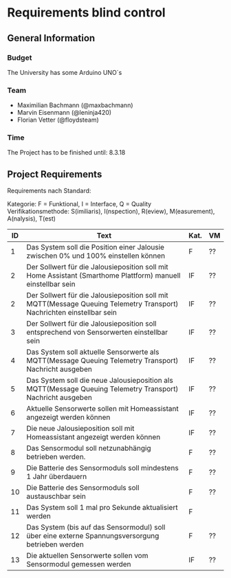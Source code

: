 # Requirements blind control

## General Information

### Budget
The University has some Arduino UNO´s

### Team
* Maximilian Bachmann (@maxbachmann)
* Marvin Eisenmann (@leninja420)
* Florian Vetter (@floydsteam)

### Time
The Project has to be finished until: 8.3.18


## Project Requirements

Requirements nach Standard:

Kategorie: F = Funktional, I = Interface, Q = Quality</br>
Verifikationsmethode: S(imiliaris), I(nspection), R(eview), M(easurement), A(nalysis), T(est)

|ID|Text        |Kat.|VM|
|--|-------------------------------------------------------------------------------------------------|----|--|
|1|Das System soll die Position einer Jalousie zwischen 0% und 100% einstellen können|F|??|
|2|Der Sollwert für die Jalousieposition soll mit Home Assistant (Smarthome Plattform) manuell einstellbar sein|IF|??|
|2|Der Sollwert für die Jalousieposition soll mit MQTT(Message Queuing Telemetry Transport) Nachrichten einstellbar sein|IF|??|
|3|Der Sollwert für die Jalousieposition soll entsprechend von Sensorwerten einstellbar sein|IF|??|
|4|Das System soll aktuelle Sensorwerte als MQTT(Message Queuing Telemetry Transport) Nachricht ausgeben|IF|??|
|5|Das System soll die neue Jalousieposition als MQTT(Message Queuing Telemetry Transport) Nachricht ausgeben|IF|??|
|6|Aktuelle Sensorwerte sollen mit Homeassistant angezeigt werden können|IF|??|
|7|Die neue Jalousieposition soll mit Homeassistant angezeigt werden können|IF|??|
|8|Das Sensormodul soll netzunabhängig betrieben werden.|F|??|
|9|Die Batterie des Sensormoduls soll mindestens 1 Jahr überdauern|F|??|
|10|Die Batterie des Sensormoduls soll austauschbar sein|F|??|
|11|Das System soll 1 mal pro Sekunde aktualisiert werden|F||??|
|12|Das System (bis auf das Sensormodul) soll über eine externe Spannungsversorgung betrieben werden|F|??|
|13|Die aktuellen Sensorwerte sollen vom Sensormodul gemessen werden|IF|??|

